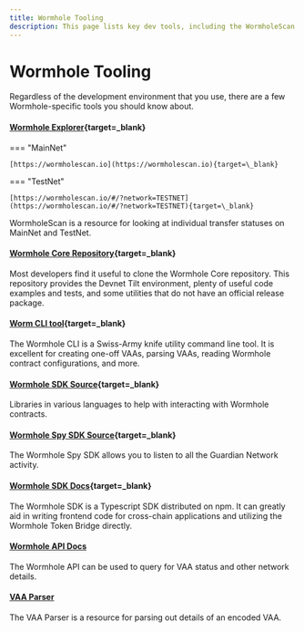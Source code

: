 ```yaml
---
title: Wormhole Tooling
description: This page lists key dev tools, including the WormholeScan Explorer, Core protocol repo, Wormhole CLI, Wormhole SDKs, and APIs for querying network data.
---
```


# Wormhole Tooling

Regardless of the development environment that you use, there are a few Wormhole-specific tools you should know about.

#### [Wormhole Explorer](https://wormholescan.io){target=\_blank}

=== "MainNet"

	[https://wormholescan.io](https://wormholescan.io){target=\_blank}

=== "TestNet"

	[https://wormholescan.io/#/?network=TESTNET](https://wormholescan.io/#/?network=TESTNET){target=\_blank}

WormholeScan is a resource for looking at individual transfer statuses on MainNet and TestNet.

#### [Wormhole Core Repository](https://github.com/wormhole-foundation/wormhole/tree/main/){target=\_blank}

Most developers find it useful to clone the Wormhole Core repository. This repository provides the Devnet Tilt environment, plenty of useful code examples and tests, and some utilities that do not have an official release package.

#### [Worm CLI tool](https://github.com/wormhole-foundation/wormhole/tree/main/clients/js){target=\_blank}

The Wormhole CLI is a Swiss-Army knife utility command line tool. It is excellent for creating one-off VAAs, parsing VAAs, reading Wormhole contract configurations, and more.

#### [Wormhole SDK Source](https://github.com/wormhole-foundation/wormhole/tree/main/sdk){target=\_blank}

Libraries in various languages to help with interacting with Wormhole contracts.

#### [Wormhole Spy SDK Source](https://github.com/wormhole-foundation/wormhole/tree/main/spydk/js){target=\_blank}

The Wormhole Spy SDK allows you to listen to all the Guardian Network activity.

#### [Wormhole SDK Docs](../../reference/sdk-docs/README.md){target=\_blank}

The Wormhole SDK is a Typescript SDK distributed on npm. It can greatly aid in writing frontend code for cross-chain applications and utilizing the Wormhole Token Bridge directly.

#### [Wormhole API Docs](../../reference/api-docs/README.md)

The Wormhole API can be used to query for VAA status and other network details.

#### [VAA Parser](https://vaa.dev/#/parse)

The VAA Parser is a resource for parsing out details of an encoded VAA.